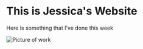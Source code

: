 # This is Jessica's Website 

Here is something that I've done this week

![Picture of work](file:///Users/jessicanguyen/Desktop/Screen%20Shot%202020-11-26%20at%202.30.25%20pm.png) 
